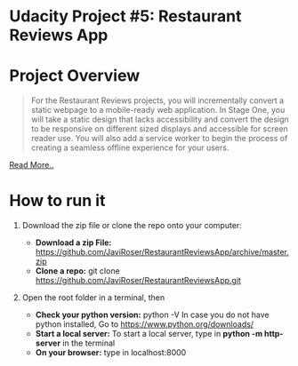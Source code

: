 


# Udacity Project #5: Restaurant Reviews App

# Project Overview
>For the Restaurant Reviews projects, you will incrementally convert a static webpage to a mobile-ready web application. In Stage One, you will take a static design that lacks accessibility and convert the design to be responsive on different sized displays and accessible for screen reader use. You will also add a service worker to begin the process of creating a seamless offline experience for your users.

[Read More..](https://github.com/udacity/mws-restaurant-stage-1)
# How to run it

1. Download the zip file or clone the repo onto your computer:

	-  **Download a zip File:** https://github.com/JaviRoser/RestaurantReviewsApp/archive/master.zip
	-  **Clone a repo:**  git clone https://github.com/JaviRoser/RestaurantReviewsApp.git

2. Open the root folder in a terminal, then
 	-  **Check your python version:** python -V
		In case you do not have python installed, Go to https://www.python.org/downloads/
	-  **Start a local server:** To start a local server, type in **python -m http-server** in the terminal
  	-  **On your browser:** type in localhost:8000
  
  













